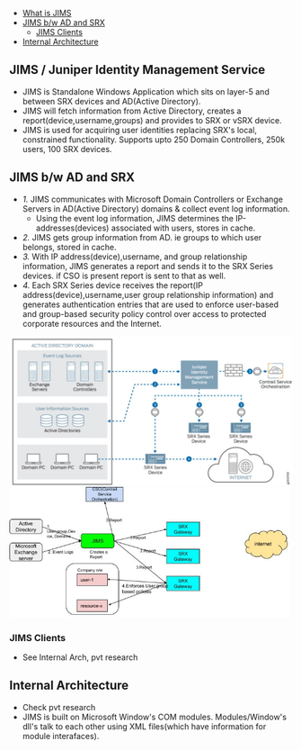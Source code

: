 - [What is JIMS](#jims)
- [JIMS b/w AD and SRX](#bw)
  - [JIMS Clients](#clients)
- [Internal Architecture](#int)

<a name=jims></a>
## JIMS / Juniper Identity Management Service
- JIMS is Standalone Windows Application which sits on layer-5 and between SRX devices and AD(Active Directory).
- JIMS will fetch information from Active Directory, creates a report(device,username,groups) and provides to SRX or vSRX device.
- JIMS is used for acquiring user identities replacing SRX's local, constrained functionality. Supports upto 250 Domain Controllers, 250k users, 100 SRX devices.

<a name=bw></a>
## JIMS b/w AD and SRX
- _1._ JIMS communicates with Microsoft Domain Controllers or Exchange Servers in AD(Active Directory) domains & collect event log information. 
  - Using the event log information, JIMS determines the IP-addresses(devices) associated with users, stores in cache.
- _2._ JIMS gets group information from AD. ie groups to which user belongs, stored in cache.
- _3._ With IP address(device),username, and group relationship information, JIMS generates a report and sends it to the SRX Series devices. if CSO is present report is sent to that as well.
- _4._ Each SRX Series device receives the report(IP address(device),username,user group relationship information) and generates authentication entries that are used to enforce user-based and group-based security policy control over access to protected corporate resources and the Internet.
<img src=JIMS_SRX.JPG width=700/>
<img src=JIMS.jpg width=500/>

<a name=clients></a>
### JIMS Clients
- See Internal Arch, pvt research

<a name=int></a>
## Internal Architecture
- Check pvt research
- JIMS is built on Microsoft Window's COM modules. Modules/Window's dll's talk to each other using XML files(which have information for module interafaces).
